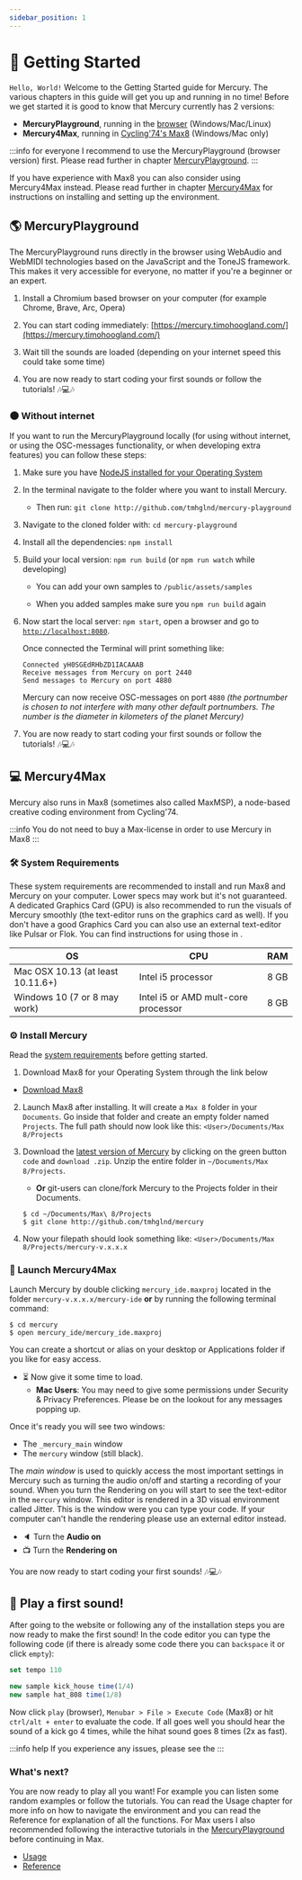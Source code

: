 ```yaml
---
sidebar_position: 1
---
```


# 🚀 Getting Started

`Hello, World!` Welcome to the Getting Started guide for Mercury. The various chapters in this guide will get you up and running in no time! Before we get started it is good to know that Mercury currently has 2 versions:

- **MercuryPlayground**, running in the [browser](https://mercury.timohoogland.com/) (Windows/Mac/Linux)
- **Mercury4Max**, running in [Cycling'74's Max8](https://cycling74.com/downloads) (Windows/Mac only)

:::info for everyone
I recommend to use the MercuryPlayground (browser version) first. Please read further in chapter [MercuryPlayground](#-mercuryplayground).
:::

If you have experience with Max8 you can also consider using Mercury4Max instead. Please read further in chapter [Mercury4Max](#-mercury4max) for instructions on installing and setting up the environment.

<!-- If you are curious what the pros and cons are between these two versions please read [Browser or Max?](browser-max). -->

## 🌎 MercuryPlayground

The MercuryPlayground runs directly in the browser using WebAudio and WebMIDI technologies based on the JavaScript and the ToneJS framework. This makes it very accessible for everyone, no matter if you're a beginner or an expert.

1. Install a Chromium based browser on your computer (for example Chrome, Brave, Arc, Opera)

2. You can start coding immediately: [https://mercury.timohoogland.com/](https://mercury.timohoogland.com/)

3. Wait till the sounds are loaded (depending on your internet speed this could take some time)

4. You are now ready to start coding your first sounds or follow the tutorials! 🎶💻🎶

<!-- If you experience any issues with installing or running the code, please have a look in the Tutorial or Troubleshooting sections. This Quick Start guide is meant for people who are confident in working with the computer and have some experience with (creative) coding, music technology and music making. -->

### 🌑 Without internet

If you want to run the MercuryPlayground locally (for using without internet, or using the OSC-messages functionality, or when developing extra features) you can follow these steps:

1. Make sure you have [NodeJS installed for your Operating System](https://nodejs.org/en)

2. In the terminal navigate to the folder where you want to install Mercury.

	- Then run: `git clone http://github.com/tmhglnd/mercury-playground`

3. Navigate to the cloned folder with: `cd mercury-playground`

4. Install all the dependencies: `npm install`

5. Build your local version: `npm run build` (or `npm run watch` while developing)

	- You can add your own samples to `/public/assets/samples`

	- When you added samples make sure you `npm run build` again

6. Now start the local server: `npm start`, open a browser and go to [`http://localhost:8080`](http://localhost:8080). 

	Once connected the Terminal will print something like:

	```
	Connected yH0SGEdRHbZD1IACAAAB
	Receive messages from Mercury on port 2440
	Send messages to Mercury on port 4880
	```

	Mercury can now receive OSC-messages on port `4880` *(the portnumber is chosen to not interfere with many other default portnumbers. The number is the diameter in kilometers of the planet Mercury)*

7. You are now ready to start coding your first sounds or follow the tutorials! 🎶💻🎶

## 💻 Mercury4Max

Mercury also runs in Max8 (sometimes also called MaxMSP), a node-based creative coding environment from Cycling'74. 

:::info You do not need to buy a Max-license in order to use Mercury in Max8
:::

### 🛠 System Requirements

These system requirements are recommended to install and run Max8 and Mercury on your computer. Lower specs may work but it's not guaranteed. A dedicated Graphics Card (GPU) is also recommended to run the visuals of Mercury smoothly (the text-editor runs on the graphics card as well). If you don't have a good Graphics Card you can also use an external text-editor like Pulsar or Flok. You can find instructions for using those in .

| OS | CPU | RAM |
| -- | --- | --- |
| Mac OSX 10.13 (at least 10.11.6+) | Intel i5 processor | 8 GB | 
| Windows 10 (7 or 8 may work) | Intel i5 or AMD mult-core processor | 8 GB |

### ⚙️ Install Mercury

Read the [system requirements](#-system-requirements) before getting started.

1. Download Max8 for your Operating System through the link below

- [Download Max8](https://cycling74.com/downloads)

2. Launch Max8 after installing. It will create a `Max 8` folder in your `Documents`. Go inside that folder and create an empty folder named `Projects`. The full path should now look like this: `<User>/Documents/Max 8/Projects`

3. Download the [latest version of Mercury](https://github.com/tmhglnd/mercury/archive/refs/heads/master.zip) by clicking on the green button `code` and `download .zip`. Unzip the entire folder in `~/Documents/Max 8/Projects`.

	- **Or** git-users can clone/fork Mercury to the Projects folder in their Documents.

	```
	$ cd ~/Documents/Max\ 8/Projects
	$ git clone http://github.com/tmhglnd/mercury
	```

4. Now your filepath should look something like: `<User>/Documents/Max 8/Projects/mercury-v.x.x.x`

### 🚀 Launch Mercury4Max

Launch Mercury by double clicking `mercury_ide.maxproj` located in the folder `mercury-v.x.x.x/mercury-ide` **or** by running the following terminal command:

```
$ cd mercury
$ open mercury_ide/mercury_ide.maxproj
```

You can create a shortcut or alias on your desktop or Applications folder if you like for easy access.

- ⏳ Now give it some time to load.
	- **Mac Users**: You may need to give some permissions under Security & Privacy Preferences. Please be on the lookout for any messages popping up.

Once it's ready you will see two windows:

- The `_mercury_main` window 
- The  `mercury` window (still black). 

The *main window* is used to quickly access the most important settings in Mercury such as turning the audio on/off and starting a recording of your sound. When you turn the Rendering on you will start to see the text-editor in the `mercury` window. This editor is rendered in a 3D visual environment called Jitter. This is the window were you can type your code. If your computer can't handle the rendering please use an external editor instead.

- 🔈 Turn the **Audio on**
- 📺 Turn the **Rendering on**

You are now ready to start coding your first sounds! 🎶💻🎶

## 🎹 Play a first sound!

After going to the website or following any of the installation steps you are now ready to make the first sound! In the code editor you can type the following code (if there is already some code there you can `backspace` it or click `empty`):

```js
set tempo 110

new sample kick_house time(1/4)
new sample hat_808 time(1/8)
```

Now click `play` (browser), `Menubar > File > Execute Code` (Max8) or hit `ctrl/alt + enter` to evaluate the code. If all goes well you should hear the sound of a kick go 4 times, while the hihat sound goes 8 times (2x as fast).

:::info help
If you experience any issues, please see the <!-- [Troubleshooting](troubleshooting) -->
:::

### What's next?

You are now ready to play all you want! For example you can listen some random examples or follow the tutorials. You can read the Usage chapter for more info on how to navigate the environment and you can read the Reference for explanation of all the functions. For Max users I also recommended following the interactive tutorials in the [MercuryPlayground](https://mercury.timohoogland.com) before continuing in Max.

- [Usage](./usage/)
- [Reference](./reference/)
<!-- - [Examples](category/-examples) -->
<!-- - [Tutorials](category/-tutorials) -->
